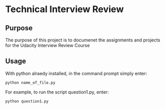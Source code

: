 # Technical Interview Review

## Purpose

The purpose of this project is to documenet the assignments and projects for the Udacity Interview Review Course

## Usage

With python alraedy installed, in the command prompt simply enter:

`python name_of_file.py`

For example, to run the script question1.py, enter:

`python question1.py`
